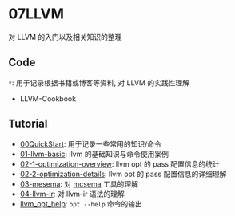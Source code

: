 # 07LLVM

对 LLVM 的入门以及相关知识的整理

## Code

`*`: 用于记录根据书籍或博客等资料, 对 LLVM 的实践性理解
- LLVM-Cookbook

## Tutorial

- [00QuickStart](tutorial\00QuickStart.md): 用于记录一些常用的知识/命令
- [01-llvm-basic](tutorial\01-llvm-basic.md): llvm 的基础知识与命令使用案例
- [02-1-optimization-overview](tutorial\02-1-optimization-overview.md): llvm opt 的 pass 配置信息的统计
- [02-2-optimization-details](tutorial\02-1-optimization-overview.md): llvm opt 的 pass 配置信息的详细理解
- [03-mesema](tutorial\03-mesema.md): 对 [mcsema]() 工具的理解
- [04-llvm-ir](tutorial\04-llvm-ir.md): 对 llvm-ir 语法的理解
- [llvm_opt_help](tutorial\llvm_opt_help.txt): `opt --help` 命令的输出